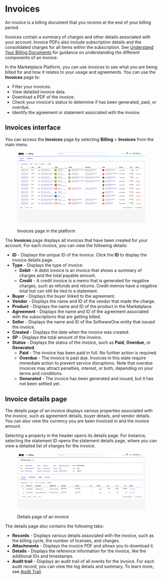 # Invoices

An invoice is a billing document that you receive at the end of your billing period.&#x20;

Invoices contain a summary of charges and other details associated with your account. Invoice PDFs also include subscription details and the consolidated charges for all items within the subscription. See [Understand Your Billing Documents](../understand-your-billing-documents.md) for guidance on understanding the different components of an invoice.

In the Marketplace Platform, you can use invoices to see what you are being billed for and how it relates to your usage and agreements. You can use the **Invoices** page to:

* Filter your invoices.
* View detailed invoice data.
* Download a PDF of the invoice.
* Check your invoice's status to determine if has been generated, paid, or overdue.&#x20;
* Identify the agreement or statement associated with the invoice.

## Invoices interface

You can access the **Invoices** page by selecting **Billing** > **Invoices** from the main menu.

<figure><img src="../../../../.gitbook/assets/invoices_page.png" alt=""><figcaption><p>Invoices page in the platform</p></figcaption></figure>

The **Invoices** page displays all invoices that have been created for your account. For each invoice, you can view the following details:

* **ID** - Displays the unique ID of the invoice. Click the **ID** to display the invoice details page.
* **Type** - Displays the type of invoice:&#x20;
  * **Debit** - A debit invoice is an invoice that shows a summary of charges and the total payable amount.
  * **Credit** - A credit invoice is a memo that is generated for negative charges, such as refunds and returns. Credit memos have a negative total but can still be tied to a statement.
* **Buyer** - Displays the buyer linked to the agreement.
* **Vendor** - Displays the name and ID of the vendor that made the charge. &#x20;
* **Product** - Displays the name and ID of the product in the Marketplace.
* **Agreement** - Displays the name and ID of the agreement associated with the subscriptions that are getting billed.
* **Seller** - Displays the name and ID of the SoftwareOne entity that issued the invoice.
* **Created** - Displays the date when the invoice was created.&#x20;
* **SP** - Displays the total amount of the invoice.
* **Status** - Displays the status of the invoice, such as **Paid**, **Overdue**, or **Generated**.
  * **Paid** - The invoice has been paid in full. No further action is required.
  * **Overdue** - The invoice is past due. Invoices in this state require immediate action to prevent service disruptions. Note that overdue invoices may attract penalties, interest, or both, depending on your terms and conditions.
  * **Generated** - The invoice has been generated and issued, but it has not been settled yet.

## Invoice details page <a href="#subscription-details" id="subscription-details"></a>

The details page of an invoice displays various properties associated with the invoice, such as agreement details, buyer details, and vendor details. You can also view the currency you are been invoiced in and the invoice amount.

Selecting a property in the header opens its details page. For instance, selecting the statement ID opens the statement details page, where you can view a detailed list of charges for the invoice.&#x20;

<figure><img src="../../../../.gitbook/assets/invoice_details_page.png" alt=""><figcaption><p>Detials page of an invoice</p></figcaption></figure>

The details page also contains the following tabs:&#x20;

* **Records** - Displays various details associated with the invoice, such as the billing cycle, the number of licenses, and charges.
* **Attachments** - Displays the invoice PDF and allows you to download it.&#x20;
* **Details** - Displays the reference information for the invoice, like the additional IDs and timestamps.
* **Audit trail** - Displays an audit trail of all events for the invoice. For each audit record, you can view the log details and summary. To learn more, see [Audit Trail](../../../settings/audit-trail.md).
